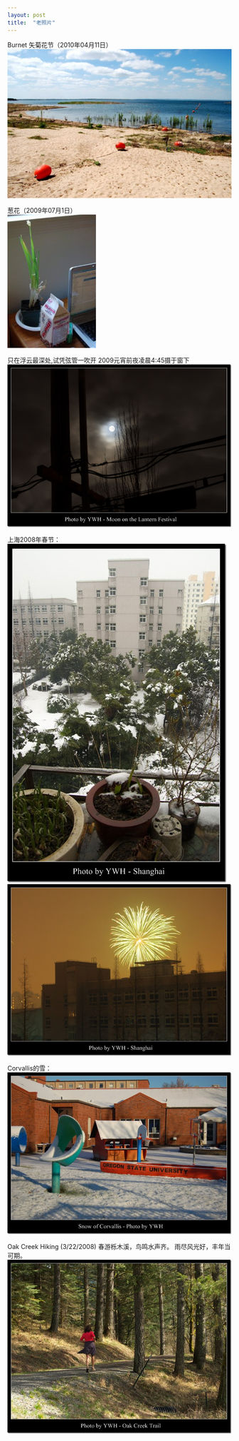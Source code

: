 ```yaml
---
layout: post
title:  "老照片"
---
```


Burnet 矢菊花节（2010年04月11日）  
![](/images/2020-04-09-老照片/6.jpg)

葱花（2009年07月1日）  
![](/images/2020-04-09-老照片/1.jpg)

只在浮云最深处,试凭弦管一吹开
2009元宵前夜凌晨4:45摄于窗下  
![](/images/2020-04-09-老照片/7.jpg)


上海2008年春节：  
![](/images/2020-04-09-老照片/2.jpg)
![](/images/2020-04-09-老照片/4.jpg)

Corvallis的雪：  
![](/images/2020-04-09-老照片/3.jpg)

Oak Creek Hiking (3/22/2008)
春游栎木溪，鸟鸣水声齐。
雨尽风光好，丰年当可期。  
![](/images/2020-04-09-老照片/5.jpg)


